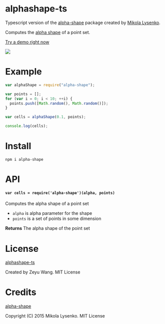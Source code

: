 # alphashape-ts

Typescript version of the [alpha-shape](https://www.npmjs.com/package/alpha-shape) package created by [Mikola Lysenko](https://github.com/mikolalysenko).

Computes the [alpha shape](http://en.wikipedia.org/wiki/Alpha_shape) of a point set.

[Try a demo right now](https://mikolalysenko.github.io/alpha-shape/index.html)

<img src="alpha.png">

# Example

```javascript
var alphaShape = require("alpha-shape");

var points = [];
for (var i = 0; i < 10; ++i) {
  points.push([Math.random(), Math.random()]);
}

var cells = alphaShape(0.1, points);

console.log(cells);
```

# Install

```
npm i alpha-shape
```

# API

#### `var cells = require('alpha-shape')(alpha, points)`

Computes the alpha shape of a point set

- `alpha` is alpha parameter for the shape
- `points` is a set of points in some dimension

**Returns** The alpha shape of the point set

# License

[alphashape-ts](https://www.npmjs.com/package/alphashape-ts)

Created by Zeyu Wang. MIT License

# Credits

[alpha-shape](https://www.npmjs.com/package/alpha-shape)

Copyright (C) 2015 Mikola Lysenko. MIT License



